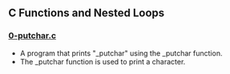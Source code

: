 ## C Functions and Nested Loops
### [0-putchar.c](https://github.com/kadelcode/alx-low_level_programming/blob/master/0x02-functions_nested_loops/0-putchar.c)
  - A program that prints "_putchar" using the _putchar function.
  - The _putchar function is used to print a character.
